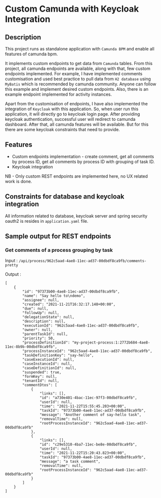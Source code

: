 # Custom Camunda with Keycloak Integration

## Description
This project runs as standalone application with `Camunda BPM` and enable all features of camunda bpm.

It implements custom endpoints to get data from `Camunda` tables. From this project, all camunda endpoints are 
available, along with that, few custom endpoints implemented. For example, I have implemented comments customisation and used best 
practice to pull data from `H2 database` using `MyBatis` which is recommended by camunda community. Anyone can follow 
this example and implement desired custom endpoints. Also, there is an example endpoint implemented for activity instances.

Apart from the customisation of endpoints, I have also implemented the integration of `Keycloak` with this application. So, when user 
run this application, it will directly go to keycloak login page. After providing keycloak authentication, successful 
user will redirect to camunda dashboard. After that, all camunda features will be available. But for this there are some keycloak 
constraints that need to provide.

## Features
- Custom endpoints implementation - create comment, get all comments by process ID, get all comments by process ID with 
grouping of task ID.
- Keycloak integration

NB - Only custom REST endpoints are implemented here, no UX related work is done.


## Constraints for database and keycloak integration
All information related to database, keycloak server and spring security oauth2 is resides in `application.yaml` file.


## Sample output for REST endpoints
### Get comments of a process grouping by task
Input : `/api/process/962c5aad-4ae8-11ec-ad37-00dbdf8ca9fb/comments-pretty`

Output :
```
[
    {
        "id": "97373b00-4ae8-11ec-ad37-00dbdf8ca9fb",
        "name": "Say hello to\ndemo",
        "assignee": null,
        "created": "2021-11-21T16:32:17.148+00:00",
        "due": null,
        "followUp": null,
        "delegationState": null,
        "description": null,
        "executionId": "962c5aad-4ae8-11ec-ad37-00dbdf8ca9fb",
        "owner": null,
        "parentTaskId": null,
        "priority": 50,
        "processDefinitionId": "my-project-process:1:2772b684-4ae8-11ec-8b9b-00dbdf8ca9fb",
        "processInstanceId": "962c5aad-4ae8-11ec-ad37-00dbdf8ca9fb",
        "taskDefinitionKey": "say-hello",
        "caseExecutionId": null,
        "caseInstanceId": null,
        "caseDefinitionId": null,
        "suspended": true,
        "formKey": null,
        "tenantId": null,
        "commentDtos": [
            {
                "links": [],
                "id": "a730e401-4bac-11ec-97f3-00dbdf8ca9fb",
                "userId": null,
                "time": "2021-11-22T15:55:45.203+00:00",
                "taskId": "97373b00-4ae8-11ec-ad37-00dbdf8ca9fb",
                "message": "Another comment of say-hello task",
                "removalTime": null,
                "rootProcessInstanceId": "962c5aad-4ae8-11ec-ad37-00dbdf8ca9fb"
            },
            {
                "links": [],
                "id": "c29e5310-4ba7-11ec-be8e-00dbdf8ca9fb",
                "userId": null,
                "time": "2021-11-22T15:20:43.823+00:00",
                "taskId": "97373b00-4ae8-11ec-ad37-00dbdf8ca9fb",
                "message": "a task comment",
                "removalTime": null,
                "rootProcessInstanceId": "962c5aad-4ae8-11ec-ad37-00dbdf8ca9fb"
            }
        ]
    }
]
```
